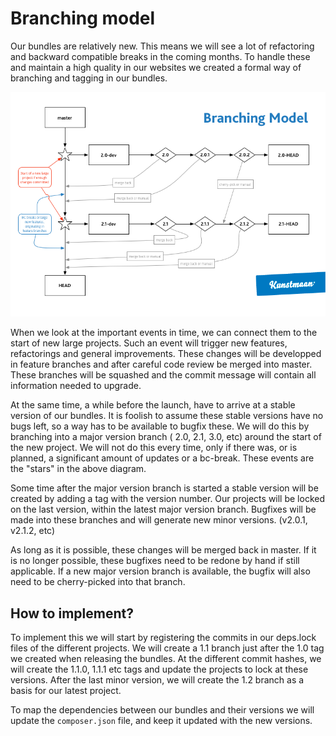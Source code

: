 # Branching model

Our bundles are relatively new. This means we will see a lot of refactoring and backward compatible breaks in the coming months. To handle these and maintain a high quality in our websites we created a formal way of branching and tagging in our bundles.

![Branching Model](BranchingModel.png)

When we look at the important events in time, we can connect them to the start of new large projects. Such an event will trigger new features, refactorings and general improvements. These changes will be developped in feature branches and after careful code review be merged into master. These branches will be squashed and the commit message will contain all information needed to upgrade.

At the same time, a while before the launch, have to arrive at a stable version of our bundles. It is foolish to assume these stable versions have no bugs left, so a way has to be available to bugfix these. We will do this by branching into a major version branch ( 2.0, 2.1, 3.0, etc) around the start of the new project. We will not do this every time, only if there was, or is planned, a significant amount of updates or a bc-break. These events are the "stars" in the above diagram.

Some time after the major version branch is started a stable version will be created by adding a tag with the version number. Our projects will be locked on the last version, within the latest major version branch. Bugfixes will be made into these branches and will generate new minor versions. (v2.0.1, v2.1.2, etc) 

As long as it is possible, these changes will be merged back in master. If it is no longer possible, these bugfixes need to be redone by hand if still applicable. If a new major version branch is available, the bugfix will also need to be cherry-picked into that branch.

## How to implement?

To implement this we will start by registering the commits in our deps.lock files of the different projects. We will create a 1.1 branch just after the 1.0 tag we created when releasing the bundles. At the different commit hashes, we will create the 1.1.0, 1.1.1 etc tags and update the projects to lock at these versions. After the last minor version, we will create the 1.2 branch as a basis for our latest project. 

To map the dependencies between our bundles and their versions we will update the ```composer.json``` file, and keep it updated with the new versions.
